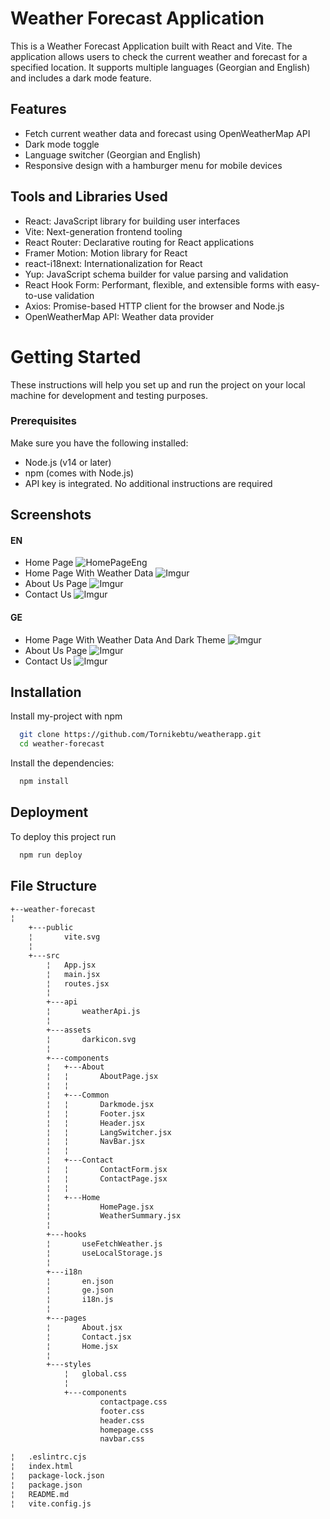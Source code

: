 # Weather Forecast Application

This is a Weather Forecast Application built with React and Vite. The application allows users to check the current weather and forecast for a specified location. It supports multiple languages (Georgian and English) and includes a dark mode feature.

## Features

- Fetch current weather data and forecast using OpenWeatherMap API
- Dark mode toggle
- Language switcher (Georgian and English)
- Responsive design with a hamburger menu for mobile devices

## Tools and Libraries Used

- React: JavaScript library for building user interfaces
- Vite: Next-generation frontend tooling
- React Router: Declarative routing for React applications
- Framer Motion: Motion library for React
- react-i18next: Internationalization for React
- Yup: JavaScript schema builder for value parsing and validation
- React Hook Form: Performant, flexible, and extensible forms with easy-to-use validation
- Axios: Promise-based HTTP client for the browser and Node.js
- OpenWeatherMap API: Weather data provider

# Getting Started

These instructions will help you set up and run the project on your local machine for development and testing purposes.

### Prerequisites

Make sure you have the following installed:

- Node.js (v14 or later)
- npm (comes with Node.js)
- API key is integrated. No additional instructions are required

## Screenshots

#### EN

- Home Page
  ![HomePageEng](https://i.imgur.com/SgOLSOh.png)
- Home Page With Weather Data
  ![Imgur](https://imgur.com/6ROuukR.png)
- About Us Page
  ![Imgur](https://imgur.com/nCfdAWh.png)
- Contact Us
  ![Imgur](https://imgur.com/2yYu3r1.png)

#### GE

- Home Page With Weather Data And Dark Theme
  ![Imgur](https://imgur.com/IPUkJ9A.png)
- About Us Page
  ![Imgur](https://imgur.com/7675exW.png)
- Contact Us
  ![Imgur](https://imgur.com/YOPhaYv.png)

## Installation

Install my-project with npm

```bash
  git clone https://github.com/Tornikebtu/weatherapp.git
  cd weather-forecast
```

Install the dependencies:

```bash
  npm install
```

## Deployment

To deploy this project run

```bash
  npm run deploy
```

## File Structure

```bash
+--weather-forecast
¦
    +---public
    ¦       vite.svg
    ¦
    +---src
        ¦   App.jsx
        ¦   main.jsx
        ¦   routes.jsx
        ¦
        +---api
        ¦       weatherApi.js
        ¦
        +---assets
        ¦       darkicon.svg
        ¦
        +---components
        ¦   +---About
        ¦   ¦       AboutPage.jsx
        ¦   ¦
        ¦   +---Common
        ¦   ¦       Darkmode.jsx
        ¦   ¦       Footer.jsx
        ¦   ¦       Header.jsx
        ¦   ¦       LangSwitcher.jsx
        ¦   ¦       NavBar.jsx
        ¦   ¦
        ¦   +---Contact
        ¦   ¦       ContactForm.jsx
        ¦   ¦       ContactPage.jsx
        ¦   ¦
        ¦   +---Home
        ¦           HomePage.jsx
        ¦           WeatherSummary.jsx
        ¦
        +---hooks
        ¦       useFetchWeather.js
        ¦       useLocalStorage.js
        ¦
        +---i18n
        ¦       en.json
        ¦       ge.json
        ¦       i18n.js
        ¦
        +---pages
        ¦       About.jsx
        ¦       Contact.jsx
        ¦       Home.jsx
        ¦
        +---styles
            ¦   global.css
            ¦
            +---components
                    contactpage.css
                    footer.css
                    header.css
                    homepage.css
                    navbar.css

¦   .eslintrc.cjs
¦   index.html
¦   package-lock.json
¦   package.json
¦   README.md
¦   vite.config.js
```
